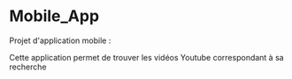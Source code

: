 # Mobile_App

Projet d'application mobile :

Cette application permet de trouver les vidéos Youtube correspondant à sa recherche
